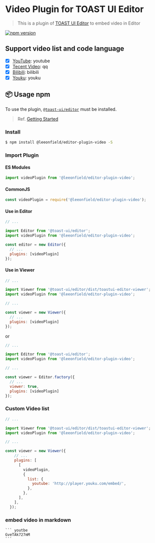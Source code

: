 # Video Plugin for TOAST UI Editor

> This is a plugin of [TOAST UI Editor](https://github.com/nhn/tui.editor/tree/master/apps/editor) to embed video in Editor

[![npm version](https://img.shields.io/npm/v/@leeonfield/editor-plugin-video.svg)](https://www.npmjs.com/package/@leeonfield/editor-plugin-video)

## Support video list and code language
- [x] [YouTube](http://youtube.com/): youtube
- [x] [Tecent Video](http://v.qq.com/): qq
- [x] [Bilibili](http://bilibili.com/): bilibili
- [x] [Youku](http://youku.com/): youku

## 📦 Usage npm

To use the plugin, [`@toast-ui/editor`](https://github.com/nhn/tui.editor/tree/master/apps/editor) must be installed.

> Ref. [Getting Started](https://github.com/nhn/tui.editor/blob/master/apps/editor/docs/getting-started.md)

### Install

```sh
$ npm install @leeonfield/editor-plugin-video -S
```

### Import Plugin

#### ES Modules

```js
import videoPlugin from '@leeonfield/editor-plugin-video';
```

#### CommonJS

```js
const videoPlugin = require('@leeonfield/editor-plugin-video');
```

#### Use in Editor

```js
// ...

import Editor from '@toast-ui/editor';
import videoPlugin from '@leeonfield/editor-plugin-video';

const editor = new Editor({
  // ...
  plugins: [videoPlugin]
});

```



#### Use in Viewer

```js
// ...

import Viewer from '@toast-ui/editor/dist/toastui-editor-viewer';
import videoPlugin from '@leeonfield/editor-plugin-video';

// ...

const viewer = new Viewer({
  // ...
  plugins: [videoPlugin]
});
```

or

```js
// ...

import Editor from '@toast-ui/editor';
import videoPlugin from '@leeonfield/editor-plugin-video';

// ...

const viewer = Editor.factory({
  // ...
  viewer: true,
  plugins: [videoPlugin]
});
```

### Custom Video list


```js
// ...

import Viewer from '@toast-ui/editor/dist/toastui-editor-viewer';
import videoPlugin from '@leeonfield/editor-plugin-video';

// ...

const viewer = new Viewer({
    // ...
    plugins: [
      [
        videoPlugin,
        {
          list: {
            youtube: 'http://player.youku.com/embed/',
          },
        },
      ],
    ],
  });
```

### embed video in markdown

````
``` youtbe
GveTAk727mM
```
````